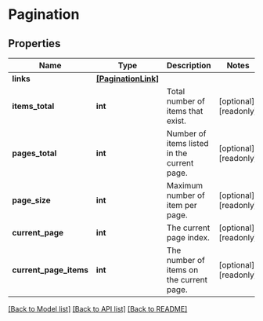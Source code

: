 # Pagination

## Properties
Name | Type | Description | Notes
------------ | ------------- | ------------- | -------------
**links** | [**[PaginationLink]**](PaginationLink.md) |  | 
**items_total** | **int** | Total number of items that exist. | [optional] [readonly] 
**pages_total** | **int** | Number of items listed in the current page. | [optional] [readonly] 
**page_size** | **int** | Maximum number of item per page. | [optional] [readonly] 
**current_page** | **int** | The current page index. | [optional] [readonly] 
**current_page_items** | **int** | The number of items on the current page. | [optional] [readonly] 

[[Back to Model list]](../README.md#documentation-for-models) [[Back to API list]](../README.md#documentation-for-api-endpoints) [[Back to README]](../README.md)



